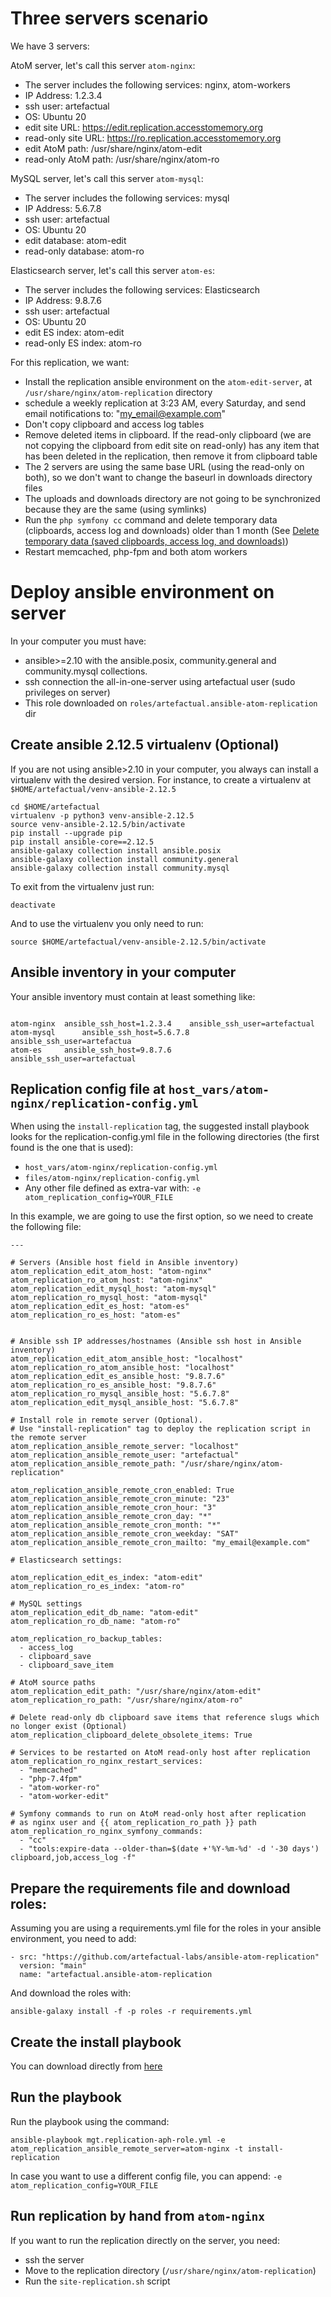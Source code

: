 Three servers scenario
======================

We have 3 servers:

AtoM server, let's call this server `atom-nginx`:

* The server includes the following services: nginx, atom-workers
* IP Address: 1.2.3.4
* ssh user: artefactual
* OS: Ubuntu 20
* edit site URL: https://edit.replication.accesstomemory.org
* read-only site URL: https://ro.replication.accesstomemory.org
* edit AtoM path: /usr/share/nginx/atom-edit
* read-only AtoM path: /usr/share/nginx/atom-ro

MySQL server, let's call this server `atom-mysql`:

* The server includes the following services: mysql
* IP Address: 5.6.7.8
* ssh user: artefactual
* OS: Ubuntu 20
* edit database: atom-edit
* read-only database: atom-ro

Elasticsearch server, let's call this server `atom-es`:

* The server includes the following services: Elasticsearch
* IP Address: 9.8.7.6
* ssh user: artefactual
* OS: Ubuntu 20
* edit ES index: atom-edit
* read-only ES index: atom-ro

For this replication, we want:

* Install the replication ansible environment on the `atom-edit-server`, at `/usr/share/nginx/atom-replication` directory
* schedule a weekly replication at 3:23 AM, every Saturday, and send email notifications to: "my_email@example.com"
* Don't copy clipboard and access log tables
* Remove deleted items in clipboard. If the read-only clipboard (we are not copying the clipboard from edit site on read-only) has any item that has been deleted in the replication, then remove it from clipboard table
* The 2 servers are using the same base URL (using the read-only on both), so we don't want to change the baseurl in downloads directory files
* The uploads and downloads directory are not going to be synchronized because they are the same (using symlinks)
* Run the `php symfony cc` command and delete temporary data (clipboards, access log and downloads) older than 1 month (See [Delete temporary data (saved clipboards, access log, and downloads)](https://www.accesstomemory.org/en/docs/2.7/admin-manual/maintenance/cli-tools/#delete-temporary-data-saved-clipboards-access-log-and-downloads))
* Restart memcached, php-fpm and both atom workers

Deploy ansible environment on server
====================================

In your computer you must have:

* ansible>=2.10 with the ansible.posix, community.general and community.mysql collections.
* ssh connection the all-in-one-server using artefactual user (sudo privileges on server)
* This role downloaded on `roles/artefactual.ansible-atom-replication` dir

## Create ansible 2.12.5 virtualenv (Optional)

If you are not using ansible>2.10 in your computer, you always can install a virtualenv with the desired version. For instance, to create a virtualenv at `$HOME/artefactual/venv-ansible-2.12.5`

```
cd $HOME/artefactual
virtualenv -p python3 venv-ansible-2.12.5
source venv-ansible-2.12.5/bin/activate
pip install --upgrade pip
pip install ansible-core==2.12.5
ansible-galaxy collection install ansible.posix
ansible-galaxy collection install community.general
ansible-galaxy collection install community.mysql
```

To exit from the virtualenv just run:

```
deactivate
```

And to use the virtualenv you only need to run:

```
source $HOME/artefactual/venv-ansible-2.12.5/bin/activate
```

## Ansible inventory in your computer

Your ansible inventory must contain at least something like:

```

atom-nginx	ansible_ssh_host=1.2.3.4	ansible_ssh_user=artefactual
atom-mysql      ansible_ssh_host=5.6.7.8        ansible_ssh_user=artefactua
atom-es		ansible_ssh_host=9.8.7.6        ansible_ssh_user=artefactual

```

## Replication config file at `host_vars/atom-nginx/replication-config.yml`

When using the `install-replication` tag, the suggested install playbook looks for the replication-config.yml file in the following directories (the first found is the one that is used):

* `host_vars/atom-nginx/replication-config.yml`
* `files/atom-nginx/replication-config.yml`
* Any other file defined as extra-var with: `-e atom_replication_config=YOUR_FILE`

In this example, we are going to use the first option, so we need to create the following file:

```
---

# Servers (Ansible host field in Ansible inventory)
atom_replication_edit_atom_host: "atom-nginx"
atom_replication_ro_atom_host: "atom-nginx"
atom_replication_edit_mysql_host: "atom-mysql"
atom_replication_ro_mysql_host: "atom-mysql"
atom_replication_edit_es_host: "atom-es"
atom_replication_ro_es_host: "atom-es"


# Ansible ssh IP addresses/hostnames (Ansible ssh host in Ansible inventory)
atom_replication_edit_atom_ansible_host: "localhost"
atom_replication_ro_atom_ansible_host: "localhost"
atom_replication_edit_es_ansible_host: "9.8.7.6"
atom_replication_ro_es_ansible_host: "9.8.7.6"
atom_replication_ro_mysql_ansible_host: "5.6.7.8"
atom_replication_edit_mysql_ansible_host: "5.6.7.8"

# Install role in remote server (Optional).
# Use "install-replication" tag to deploy the replication script in the remote server
atom_replication_ansible_remote_server: "localhost"
atom_replication_ansible_remote_user: "artefactual"
atom_replication_ansible_remote_path: "/usr/share/nginx/atom-replication"

atom_replication_ansible_remote_cron_enabled: True
atom_replication_ansible_remote_cron_minute: "23"
atom_replication_ansible_remote_cron_hour: "3"
atom_replication_ansible_remote_cron_day: "*"
atom_replication_ansible_remote_cron_month: "*"
atom_replication_ansible_remote_cron_weekday: "SAT"
atom_replication_ansible_remote_cron_mailto: "my_email@example.com"

# Elasticsearch settings:

atom_replication_edit_es_index: "atom-edit"
atom_replication_ro_es_index: "atom-ro"

# MySQL settings
atom_replication_edit_db_name: "atom-edit"
atom_replication_ro_db_name: "atom-ro"

atom_replication_ro_backup_tables:
  - access_log
  - clipboard_save
  - clipboard_save_item

# AtoM source paths
atom_replication_edit_path: "/usr/share/nginx/atom-edit"
atom_replication_ro_path: "/usr/share/nginx/atom-ro"

# Delete read-only db clipboard save items that reference slugs which no longer exist (Optional)
atom_replication_clipboard_delete_obsolete_items: True

# Services to be restarted on AtoM read-only host after replication
atom_replication_ro_nginx_restart_services:
  - "memcached"
  - "php-7.4fpm"
  - "atom-worker-ro"
  - "atom-worker-edit"

# Symfony commands to run on AtoM read-only host after replication
# as nginx user and {{ atom_replication_ro_path }} path
atom_replication_ro_nginx_symfony_commands:
  - "cc"
  - "tools:expire-data --older-than=$(date +'%Y-%m-%d' -d '-30 days') clipboard,job,access_log -f"
```

## Prepare the requirements file and download roles:

Assuming you are using a requirements.yml file for the roles in your ansible environment, you need to add:

```
- src: "https://github.com/artefactual-labs/ansible-atom-replication"
  version: "main"
  name: "artefactual.ansible-atom-replication
```

And download the roles with:

```
ansible-galaxy install -f -p roles -r requirements.yml
```

## Create the install playbook

You can download directly from [here](https://raw.githubusercontent.com/artefactual-labs/ansible-atom-replication/main/files/mgt.replication-aph-role.yml)

## Run the playbook

Run the playbook using the command:

```
ansible-playbook mgt.replication-aph-role.yml -e atom_replication_ansible_remote_server=atom-nginx -t install-replication
```

In case you want to use a different config file, you can append: `-e atom_replication_config=YOUR_FILE`

## Run replication by hand from `atom-nginx`

If you want to run the replication directly on the server, you need:

* ssh the server
* Move to the replication directory (`/usr/share/nginx/atom-replication`)
* Run the `site-replication.sh` script
